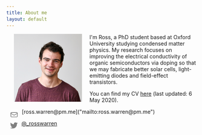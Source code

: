 ```yaml
---
title: About me
layout: default
---
```


<img src="/assets/imgs/ross-warren-photo2.png" alt="Ross Warren Photo" hspace="20" style="float:left;width:180px;height:180px;border:0;">

I'm Ross, a PhD student based at Oxford University studying condensed matter physics. My research focuses on improving the electrical conductivity of organic semiconductors via doping so that we may fabricate better solar cells, light-emitting diodes and field-effect transistors.

You can find my CV [here](/assets/pdfs/CV-RossWarren.pdf) (last updated: 6 May 2020).

<img src="/assets/icons/email.svg" alt="email icon" hspace="10" vspace="3" style="float:left;height:20px;border:10;">
[ross.warren@pm.me]("mailto:ross.warren@pm.me")

<img src="/assets/icons/twitter.png" alt="twitter icon" hspace="10" vspace="4" style="float:left;height:20px;border:0;"> [@_rosswarren]("https://twitter.com/_rosswarren")